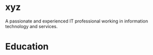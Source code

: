 # xyz
A passionate and experienced IT professional working in information technology and services.

# Education
